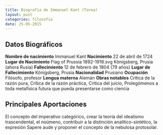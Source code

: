```yaml
---
title: Biografía de Immanuel Kant (Tarea)
layout: post
categories: filosofia
date: 25-05-2015
---
```


## Datos Biográficos

**Nombre de nacimiento**	Immanuel Kant
**Nacimiento**	22 de abril de 1724
**Lugar de Nacimiento** Flag of Prussia 1892-1918.svg Königsberg, Prusia (ahora Rusia)
**Fallecimiento** 12 de febrero de 1804 (79 años)
**Lugar de Fallecimiento** Königsberg, Prusia
**Nacionalidad**	Prusiano
**Ocupación**	Filósofo, profesor
**Lengua materna**	Alemán
**Obras notables**
Crítica de la razón pura, Crítica de la razón práctica, Crítica del juicio, Prolegómenos a toda metafísica futura que pueda presentarse como ciencia

## Principales Aportaciones

El concepto del imperativo categórico, crear la teoría del idealismo trascendental, el noúmeno, contribuir a la distinción analítico-sintético, la expresión Sapere aude y proponer el concepto de la nebulosa protosolar.
